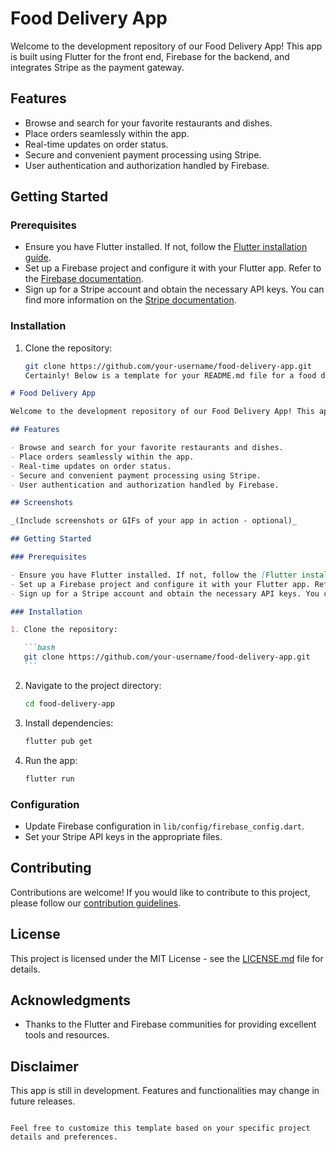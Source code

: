 # Food Delivery App

Welcome to the development repository of our Food Delivery App! This app is built using Flutter for the front end, Firebase for the backend, and integrates Stripe as the payment gateway.

## Features

- Browse and search for your favorite restaurants and dishes.
- Place orders seamlessly within the app.
- Real-time updates on order status.
- Secure and convenient payment processing using Stripe.
- User authentication and authorization handled by Firebase.

## Getting Started

### Prerequisites

- Ensure you have Flutter installed. If not, follow the [Flutter installation guide](https://flutter.dev/docs/get-started/install).
- Set up a Firebase project and configure it with your Flutter app. Refer to the [Firebase documentation](https://firebase.google.com/docs/flutter/setup).
- Sign up for a Stripe account and obtain the necessary API keys. You can find more information on the [Stripe documentation](https://stripe.com/docs).

### Installation

1. Clone the repository:

   ```bash
   git clone https://github.com/your-username/food-delivery-app.git
   Certainly! Below is a template for your README.md file for a food delivery app developed using Flutter for the front end, Firebase for the backend, and Stripe as the payment gateway. Remember to replace the placeholder information with your actual project details.
   ```

````markdown
# Food Delivery App

Welcome to the development repository of our Food Delivery App! This app is built using Flutter for the front end, Firebase for the backend, and integrates Stripe as the payment gateway.

## Features

- Browse and search for your favorite restaurants and dishes.
- Place orders seamlessly within the app.
- Real-time updates on order status.
- Secure and convenient payment processing using Stripe.
- User authentication and authorization handled by Firebase.

## Screenshots

_(Include screenshots or GIFs of your app in action - optional)_

## Getting Started

### Prerequisites

- Ensure you have Flutter installed. If not, follow the [Flutter installation guide](https://flutter.dev/docs/get-started/install).
- Set up a Firebase project and configure it with your Flutter app. Refer to the [Firebase documentation](https://firebase.google.com/docs/flutter/setup).
- Sign up for a Stripe account and obtain the necessary API keys. You can find more information on the [Stripe documentation](https://stripe.com/docs).

### Installation

1. Clone the repository:

   ```bash
   git clone https://github.com/your-username/food-delivery-app.git
   ```
````

2. Navigate to the project directory:

   ```bash
   cd food-delivery-app
   ```

3. Install dependencies:

   ```bash
   flutter pub get
   ```

4. Run the app:

   ```bash
   flutter run
   ```

### Configuration

- Update Firebase configuration in `lib/config/firebase_config.dart`.
- Set your Stripe API keys in the appropriate files.

## Contributing

Contributions are welcome! If you would like to contribute to this project, please follow our [contribution guidelines](CONTRIBUTING.md).

## License

This project is licensed under the MIT License - see the [LICENSE.md](LICENSE.md) file for details.

## Acknowledgments

- Thanks to the Flutter and Firebase communities for providing excellent tools and resources.

## Disclaimer

This app is still in development. Features and functionalities may change in future releases.

```

Feel free to customize this template based on your specific project details and preferences.
```
